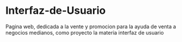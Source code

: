 # Interfaz-de-Usuario
Pagina web, dedicada a la vente y promocion para la ayuda de venta a negocios medianos, como proyecto la materia interfaz de usuario
